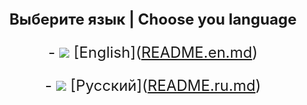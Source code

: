 <meta charset="utf-8">
<p align="center" style="font-size: 24px">
    <strong>Выберите язык | Choose you language</strong>
</p>
<p align="center" style="font-size: 24px">
    - <img src="https://flagcdn.com/w40/gb.png"> [English](<a href="https://github.com/notforyou-dev/Okeiki-Studio-Repository/blob/main/README.en.md">README.en.md</a>)

</p>
<p align="center" style="font-size: 24px">
    - <img src="https://flagcdn.com/w40/ru.png"> [Русский](<a href="https://github.com/notforyou-dev/Okeiki-Studio-Repository/blob/main/README.ru.md">README.ru.md</a>)
</p>
